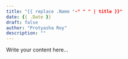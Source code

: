 ```yaml
---
title: "{{ replace .Name "-" " " | title }}"
date: {{ .Date }}
draft: false
author: "Protyasha Roy"
description: ""
---
```


Write your content here...
